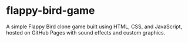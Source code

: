 # flappy-bird-game
A simple Flappy Bird clone game built using HTML, CSS, and JavaScript, hosted on GitHub Pages with sound effects and custom graphics.
